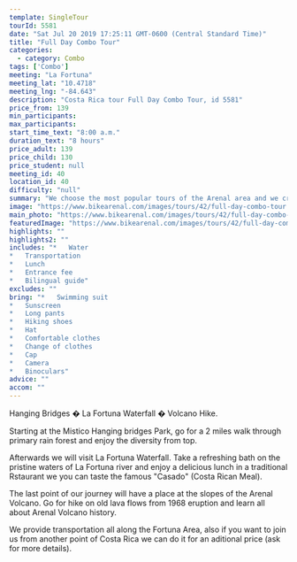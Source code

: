 ```yaml
---
template: SingleTour
tourId: 5581
date: "Sat Jul 20 2019 17:25:11 GMT-0600 (Central Standard Time)"
title: "Full Day Combo Tour"
categories: 
  - category: Combo
tags: ['Combo']
meeting: "La Fortuna"
meeting_lat: "10.4718"
meeting_lng: "-84.643"
description: "Costa Rica tour Full Day Combo Tour, id 5581"
price_from: 139
min_participants: 
max_participants: 
start_time_text: "8:00 a.m."
duration_text: "8 hours"
price_adult: 139
price_child: 130
price_student: null
meeting_id: 40
location_id: 40
difficulty: "null"
summary: "We choose the most popular tours of the Arenal area and we create this combination tour, on this way you can enjoy the area in one day without losing the enchanting nature around the beautiest volcano of Costa Rica."
image: "https://www.bikearenal.com/images/tours/42/full-day-combo-tour.jpg"
main_photo: "https://www.bikearenal.com/images/tours/42/full-day-combo-tour.jpg"
featuredImage: "https://www.bikearenal.com/images/tours/42/full-day-combo-tour.jpg"
highlights: ""
highlights2: ""
includes: "*   Water
*   Transportation
*   Lunch
*   Entrance fee
*   Bilingual guide"
excludes: ""
bring: "*   Swimming suit
*   Sunscreen
*   Long pants
*   Hiking shoes
*   Hat
*   Comfortable clothes
*   Change of clothes
*   Cap
*   Camera
*   Binoculars"
advice: ""
accom: ""
---
```

Hanging Bridges � La Fortuna Waterfall � Volcano Hike.

Starting at the Mistico Hanging bridges Park, go for a 2 miles walk through primary rain forest and enjoy the diversity from top.

Afterwards we will visit La Fortuna Waterfall. Take a refreshing bath on the pristine waters of La Fortuna river and enjoy a delicious lunch in a traditional Rstaurant we you can taste the famous "Casado" (Costa Rican Meal).

The last point of our journey will have a place at the slopes of the Arenal Volcano. Go for hike on old lava flows from 1968 eruption and learn all about Arenal Volcano history.

We provide transportation all along the Fortuna Area, also if you want to join us from another point of Costa Rica we can do it for an aditional price (ask for more details).